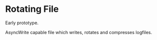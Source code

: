 Rotating File
=============

Early prototype.

AsyncWrite capable file which writes, rotates and compresses logfiles.


